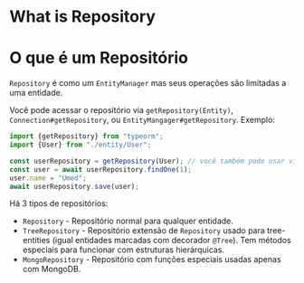 # What is Repository
# O que é um Repositório

`Repository` é como um `EntityManager` mas seus operações são limitadas a uma entidade.

Você pode acessar o repositório via `getRepository(Entity)`, `Connection#getRepository`, ou `EntityMangager#getRepository`.
Exemplo:

```typescript
import {getRepository} from "typeorm";
import {User} from "./entity/User";

const userRepository = getRepository(User); // você também pode usar via getConnection().getRepository() ou getManager().getRepository()
const user = await userRepository.findOne(1);
user.name = "Umed";
await userRepository.save(user);
```

Há 3 tipos de repositórios:
* `Repository` - Repositório normal para qualquer entidade.
* `TreeRepository` - Repositório extensão de `Repository` usado para tree-entities 
(igual entidades marcadas com decorador `@Tree`). Tem métodos especiais para funcionar com estruturas hierárquicas.
* `MongoRepository` - Repositório com funções especiais usadas apenas com MongoDB.

